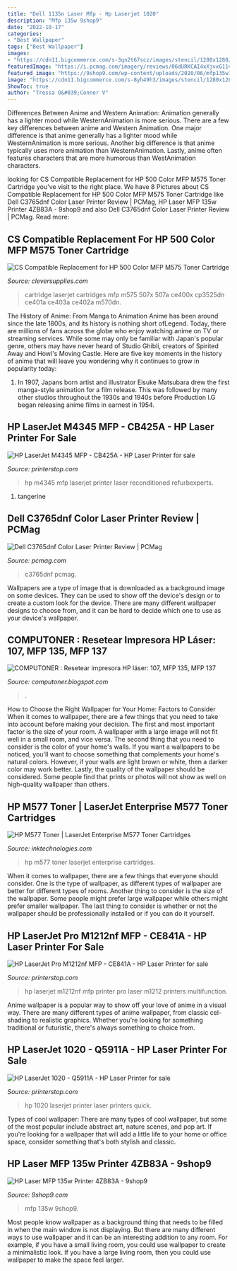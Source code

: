 ```yaml
---
title: "Dell 1135n Laser Mfp - Hp Laserjet 1020"
description: "Mfp 135w 9shop9"
date: "2022-10-17"
categories:
- "Best Wallpaper"
tags: ["Best Wallpaper"]
images:
- "https://cdn11.bigcommerce.com/s-3qn2t67scz/images/stencil/1280x1280/products/22815/22514/CLP-510D5Y-4SET-507X__66577.1516189455.jpg?c=2&amp;imbypass=on"
featuredImage: "https://i.pcmag.com/imagery/reviews/06dURKCAI4xXjvxG11vaSev-6.1569478135.fit_scale.size_760x427.jpg"
featured_image: "https://9shop9.com/wp-content/uploads/2020/06/mfp135w1-1024x576.jpg"
image: "https://cdn11.bigcommerce.com/s-8yh49h3/images/stencil/1280x1280/products/4099/5608/Q3942A_LJ4345mfp__23049.1434374541.1280.1280__26218.1437399460.jpg?c=2"
ShowToc: true
author: "Tressa O&#039;Conner V"
---
```



Differences Between Anime and Western Animation: Animation generally has a lighter mood while WesternAnimation is more serious.
There are a few key differences between anime and Western Animation. One major difference is that anime generally has a lighter mood while WesternAnimation is more serious. Another big difference is that anime typically uses more animation than WesternAnimation. Lastly, anime often features characters that are more humorous than WestAnimation characters.

	

		
looking for CS Compatible Replacement for HP 500 Color MFP M575 Toner Cartridge you've visit to the right place. We have 8 Pictures about CS Compatible Replacement for HP 500 Color MFP M575 Toner Cartridge like Dell C3765dnf Color Laser Printer Review | PCMag, HP Laser MFP 135w Printer 4ZB83A - 9shop9 and also Dell C3765dnf Color Laser Printer Review | PCMag. Read more:
		
    
## CS Compatible Replacement For HP 500 Color MFP M575 Toner Cartridge

<img loading=lazy src="https://cdn11.bigcommerce.com/s-3qn2t67scz/images/stencil/1280x1280/products/22815/22514/CLP-510D5Y-4SET-507X__66577.1516189455.jpg?c=2&amp;imbypass=on" onerror="this.onerror=null;this.src='https://tse4.mm.bing.net/th?id=OIP.s-JYgeXCxoe65oLjzxed6gHaHa&amp;pid=15.1';" alt="CS Compatible Replacement for HP 500 Color MFP M575 Toner Cartridge">

_Source: cleversupplies.com_

>cartridge laserjet cartridges mfp m575 507x 507a ce400x cp3525dn ce401a ce403a ce402a m570dn. 

	

The History of Anime: From Manga to Animation
Anime has been around since the late 1800s, and its history is nothing short ofLegend. Today, there are millions of fans across the globe who enjoy watching anime on TV or streaming services. While some may only be familiar with Japan's popular genre, others may have never heard of Studio Ghibli, creators of Spirited Away and Howl's Moving Castle. Here are five key moments in the history of anime that will leave you wondering why it continues to grow in popularity today:
1) In 1907, Japans born artist and illustrator Eisuke Matsubara drew the first manga-style animation for a film release. This was followed by many other studios throughout the 1930s and 1940s before Production I.G began releasing anime films in earnest in 1954.

    
## HP LaserJet M4345 MFP - CB425A - HP Laser Printer For Sale

<img loading=lazy src="https://cdn11.bigcommerce.com/s-8yh49h3/images/stencil/1280x1280/products/4099/5608/Q3942A_LJ4345mfp__23049.1434374541.1280.1280__26218.1437399460.jpg?c=2" onerror="this.onerror=null;this.src='https://tse2.mm.bing.net/th?id=OIP.W26ES4P2Znh3i6PqiKzBegHaGQ&amp;pid=15.1';" alt="HP LaserJet M4345 MFP - CB425A - HP Laser Printer for sale">

_Source: printerstop.com_

>hp m4345 mfp laserjet printer laser reconditioned refurbexperts. 

	

1. tangerine 

    
## Dell C3765dnf Color Laser Printer Review | PCMag

<img loading=lazy src="https://i.pcmag.com/imagery/reviews/06dURKCAI4xXjvxG11vaSev-6.1569478135.fit_scale.size_760x427.jpg" onerror="this.onerror=null;this.src='https://tse4.mm.bing.net/th?id=OIP.BXKIA_5GV6roKvS4PcVibAHaE4&amp;pid=15.1';" alt="Dell C3765dnf Color Laser Printer Review | PCMag">

_Source: pcmag.com_

>c3765dnf pcmag. 

	

Wallpapers are a type of image that is downloaded as a background image on some devices. They can be used to show off the device's design or to create a custom look for the device. There are many different wallpaper designs to choose from, and it can be hard to decide which one to use as your device's wallpaper.

    
## COMPUTONER : Resetear Impresora HP Láser: 107, MFP 135, MFP 137

<img loading=lazy src="http://4.bp.blogspot.com/-PKMYlq5xMGo/V45x6QKez8I/AAAAAAAABIc/1xEKzE-cOtYPOFuIzqwu_Ves8up53IxQwCK4B/s1600/recargar_toner_computoner_barranquilla_computoner.blogspot.com.jpg" onerror="this.onerror=null;this.src='https://tse2.mm.bing.net/th?id=OIP.VdTtGPJfjO9jj4oEcJMGtQHaEK&amp;pid=15.1';" alt="COMPUTONER : Resetear impresora HP láser: 107, MFP 135, MFP 137">

_Source: computoner.blogspot.com_

>. 

	

How to Choose the Right Wallpaper for Your Home: Factors to Consider
When it comes to wallpaper, there are a few things that you need to take into account before making your decision. The first and most important factor is the size of your room. A wallpaper with a large image will not fit well in a small room, and vice versa. 
The second thing that you need to consider is the color of your home's walls. If you want a wallpapers to be noticed, you'll want to choose something that complements your home's natural colors. However, if your walls are light brown or white, then a darker color may work better. 
Lastly, the quality of the wallpaper should be considered. Some people find that prints or photos will not show as well on high-quality wallpaper than others.

    
## HP M577 Toner | LaserJet Enterprise M577 Toner Cartridges

<img loading=lazy src="https://www.inktechnologies.com/Content/ProductImages/images/CategoryImages/HP/HP-LaserJet-Enterprise-M577.jpg" onerror="this.onerror=null;this.src='https://tse2.mm.bing.net/th?id=OIP.GUyrm7uSNQOKCgL5of40uwHaHa&amp;pid=15.1';" alt="HP M577 Toner | LaserJet Enterprise M577 Toner Cartridges">

_Source: inktechnologies.com_

>hp m577 toner laserjet enterprise cartridges. 

	

When it comes to wallpaper, there are a few things that everyone should consider. One is the type of wallpaper, as different types of wallpaper are better for different types of rooms. Another thing to consider is the size of the wallpaper. Some people might prefer large wallpaper while others might prefer smaller wallpaper. The last thing to consider is whether or not the wallpaper should be professionally installed or if you can do it yourself.

    
## HP LaserJet Pro M1212nf MFP - CE841A - HP Laser Printer For Sale

<img loading=lazy src="https://cdn11.bigcommerce.com/s-8yh49h3/images/stencil/1280x1280/products/4722/5752/m1212__74518.1466609120.jpg?c=2" onerror="this.onerror=null;this.src='https://tse2.mm.bing.net/th?id=OIP.KJT2z3aryjPz02eB8Br35wHaGL&amp;pid=15.1';" alt="HP LaserJet Pro M1212nf MFP - CE841A - HP Laser Printer for sale">

_Source: printerstop.com_

>hp laserjet m1212nf mfp printer pro laser m1212 printers multifunction. 

	

Anime wallpaper is a popular way to show off your love of anime in a visual way. There are many different types of anime wallpaper, from classic cel-shading to realistic graphics. Whether you're looking for something traditional or futuristic, there's always something to choice from.

    
## HP LaserJet 1020 - Q5911A - HP Laser Printer For Sale

<img loading=lazy src="https://cdn11.bigcommerce.com/s-8yh49h3/images/stencil/1280x1280/products/4593/4931/41ME6ZVEETL__13756.1434044680.jpg?c=2" onerror="this.onerror=null;this.src='https://tse3.mm.bing.net/th?id=OIP.0f7lDWt-z_Ky1VFKcW1InwHaFD&amp;pid=15.1';" alt="HP LaserJet 1020 - Q5911A - HP Laser Printer for sale">

_Source: printerstop.com_

>hp 1020 laserjet printer laser printers quick. 

	

Types of cool wallpaper:
There are many types of cool wallpaper, but some of the most popular include abstract art, nature scenes, and pop art. If you're looking for a wallpaper that will add a little life to your home or office space, consider something that's both stylish and classic.

    
## HP Laser MFP 135w Printer 4ZB83A - 9shop9

<img loading=lazy src="https://9shop9.com/wp-content/uploads/2020/06/mfp135w1-1024x576.jpg" onerror="this.onerror=null;this.src='https://tse1.mm.bing.net/th?id=OIP.fVEhP5jRkcilYtG26NvWvQHaEK&amp;pid=15.1';" alt="HP Laser MFP 135w Printer 4ZB83A - 9shop9">

_Source: 9shop9.com_

>mfp 135w 9shop9. 

	

Most people know wallpaper as a background thing that needs to be filled in when the main window is not displaying. But there are many different ways to use wallpaper and it can be an interesting addition to any room. For example, if you have a small living room, you could use wallpaper to create a minimalistic look. If you have a large living room, then you could use wallpaper to make the space feel larger.

